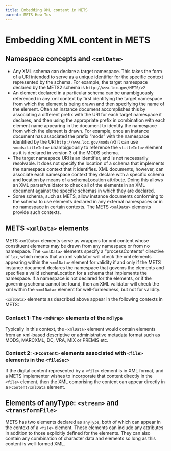 ```yaml
---
title: Embedding XML content in METS
parent: METS How-Tos
---
```

# Embedding XML content in METS

## Namespace concepts and `<xmlData>`

* Any XML schema can declare a target namespace. This takes the form of a URI intended to serve as a unique identifier for the specific context represented by the schema. For example, the target namespace declared by the METS2 schema is `http://www.loc.gov/METS/v2`
* An element declared in a particular schema can be unambiguously referenced in any xml context by first identifying the target namespace from which the element is being drawn and then specifying the name of the element. Often an instance document accomplishes this by associating a different prefix with the URI for each target namespace it declares, and then using the appropriate prefix in combination with each element name appearing in the document to identify the namespace from which the element is drawn. For example, once an instance document has associated the prefix “mods” with the namespace identified by the URI `http://www.loc.gov/mods/v3` it can use `<mods:titleInfo>` unambiguously to reference the `<titleInfo>` element as it is declared in version 3 of the MODS schema.
* The target namespace URI is an identifier, and is not necessarily resolvable. It does not specify the location of a schema that implements the namespace context that it identifies. XML documents, however, can associate each namespace context they declare with a specific schema and location by means of a schemaLocation attribute. Doing this allows an XML parser/validator to check all of the elements in an XML document against the specific schemas in which they are declared.
* Some schema, such as METS, allow instance documents conforming to the schema to use elements declared in any external namespaces or in no namespace in certain contexts. The METS `<xmlData>` elements provide such contexts.
## METS `<xmlData>` elements

METS `<xmlData>` elements serve as wrappers for xml content whose constituent elements may be drawn from any namespace or from no namespace. The `<xmlData>` elements specify a “processContents” directive of `lax`,  which means that an xml validator will check the xml elements appearing within the `<xmlData>` element for validity if and only if the METS instance document declares the namespace that governs the elements and specifies a valid schemaLocation for a schema that implements the namespace. If a namespace is not declared for the elements, or if the governing schema cannot be found, then an XML validator will check the xml within the `<xmlData>` element for well-formedness, but not for validity.

`<xmlData>` elements as described above appear in the following contexts in METS:
### Context 1: The `<mdWrap>` elements of the `mdType`

Typically in this context, the `<xmlData>` element would contain elements from an xml-based descriptive or administrative metadata format such as MODS, MARCXML, DC, VRA, MIX or PREMIS etc.
### Context 2: `<FContent>` elements associated with `<file>` elements in the `<fileSec>`

If the digital content represented by a `<file>` element is in XML format, and a METS implementer wishes to incorporate that content directly in the `<file>` element, then the XML comprising the content can appear directly in a `FContent/xmlData` element.
## Elements of anyType: `<stream>` and `<transformFile>`
METS has two elements declared as `anyType`, both of which can appear in the context of a `<file>` element. These elements can include any attributes in addition to those explicitly defined for the elements. They can also contain any combination of character data and elements so long as this content is well-formed XML.
